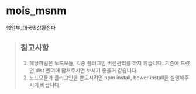 # mois_msnm
행안부_대국민상황전파

> ## 참고사항
> 1. 해당파일은 노드모듈, 각종 플러그인 버전관리를 하지 않습니다. 기존에 드렸던 dist 폴더에 합쳐주시면 보시기 좋을거 같습니다.
> 2. 노드모듈과 플러그인을 받으시려면 npm install, bower install을 실행해주시기 바랍니다.
